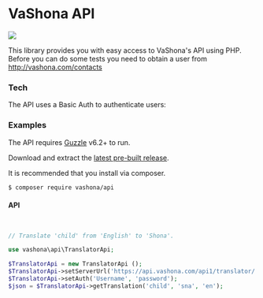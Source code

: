 # VaShona API
![](http://vashona.com/favicon.ico)

This library provides you with easy access to VaShona's API using PHP. Before you can do some tests you need to obtain a user from http://vashona.com/contacts

### Tech

The API uses a Basic Auth to authenticate users:

### Examples

The API requires [Guzzle](https://github.com/guzzle/guzzle) v6.2+ to run.

Download and extract the [latest pre-built release](https://github.com/vashona/api/).

It is recommended that you install via composer.

```sh
$ composer require vashona/api
```
#### API
```php


// Translate 'child' from 'English' to 'Shona'.

use vashona\api\TranslatorApi;

$TranslatorApi = new TranslatorApi ();
$TranslatorApi->setServerUrl('https://api.vashona.com/api1/translator/');
$TranslatorApi->setAuth('Username', 'password');
$json = $TranslatorApi->getTranslation('child', 'sna', 'en');

```
